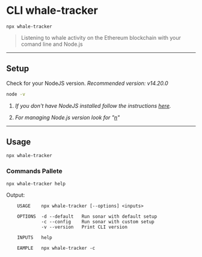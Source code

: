 # CLI whale-tracker

`npx whale-tracker`

> Listening to whale activity on the Ethereum blockchain with your comand line and Node.js

---

## Setup

Check for your NodeJS version.
_Recommended version: v14.20.0_

```sh
node -v
```

1. _If you don't have NodeJS installed follow the instructions [here](https://nodejs.org/en/)._

2. _For managing Node.js version look for "[n](https://www.npmjs.com/package/n)"_

---

## Usage

```sh
npx whale-tracker
```

### Commands Pallete

```sh
npx whale-tracker help
```

Output:

```
    USAGE    npx whale-tracker [--options] <inputs>

    OPTIONS  -d --default   Run sonar with default setup
             -c --config    Run sonar with custom setup
             -v --version   Print CLI version

    INPUTS   help

    EAMPLE   npx whale-tracker -c
```
